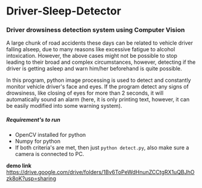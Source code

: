 # Driver-Sleep-Detector

### Driver drowsiness detection system using Computer Vision

A large chunk of road accidents these days can be related to vehicle driver falling alseep, due to many reasons like excessive fatigue to alcohol intoxication. However, the above cases might not be possible to stop leading to their broad and complex circumstances, however, detecting if the driver is getting asleep and warn him/her beforehand is quite possible. 

In this program, python image processing is used to detect and constantly monitor vehicle driver's face and eyes. If the program detect any signs of drowsiness, like closing of eyes for more than 2 seconds, it will automatically sound an alarm (here, it is only printing text, however, it can be easily modified into some warning system). 

##### Requirement's to run 

 - OpenCV installed for python
 - Numpy for python
 - If both criteria's are met, then just `python detect.py`, also make sure a camera is connected to PC.

**demo link** https://drive.google.com/drive/folders/1Bv6ToPeWdHnunZCCtgRX1uQBJhOzk8oK?usp=sharing
